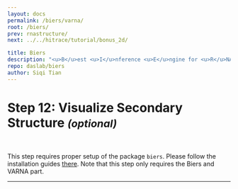```yaml
---
layout: docs
permalink: /biers/varna/
root: /biers/
prev: rnastructure/
next: ../../hitrace/tutorial/bonus_2d/

title: Biers
description: "<u>B</u>est <u>I</u>nference <u>E</u>ngine for <u>R</u>NA <u>S</u>tructure"
repo: daslab/biers
author: Siqi Tian
---
```


# Step 12: Visualize Secondary Structure _<small>(optional)</small>_

<br/>

This step requires proper setup of the package `biers`. Please follow the installation guides [there](/biers/install). Note that this step only requires the Biers and VARNA part.

<hr/>
